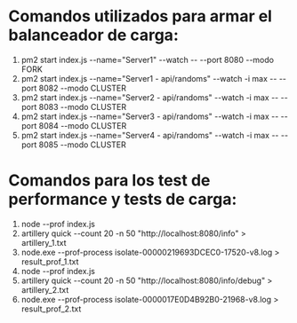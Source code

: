 # Comandos utilizados para armar el balanceador de carga:
1. pm2 start index.js --name="Server1" --watch -- --port 8080 --modo FORK
2. pm2 start index.js --name="Server1 - api/randoms" --watch -i max -- --port 8082 --modo CLUSTER
3. pm2 start index.js --name="Server2 - api/randoms" --watch -i max -- --port 8083 --modo CLUSTER
4. pm2 start index.js --name="Server3 - api/randoms" --watch -i max -- --port 8084 --modo CLUSTER
5. pm2 start index.js --name="Server4 - api/randoms" --watch -i max -- --port 8085 --modo CLUSTER

# Comandos para los test de performance y tests de carga:
1. node --prof index.js
2. artillery quick --count 20 -n 50 "http://localhost:8080/info" > artillery_1.txt
3. node.exe --prof-process isolate-00000219693DCEC0-17520-v8.log > result_prof_1.txt
4. node --prof index.js
5. artillery quick --count 20 -n 50 "http://localhost:8080/info/debug" > artillery_2.txt
6. node.exe --prof-process isolate-0000017E0D4B92B0-21968-v8.log > result_prof_2.txt
